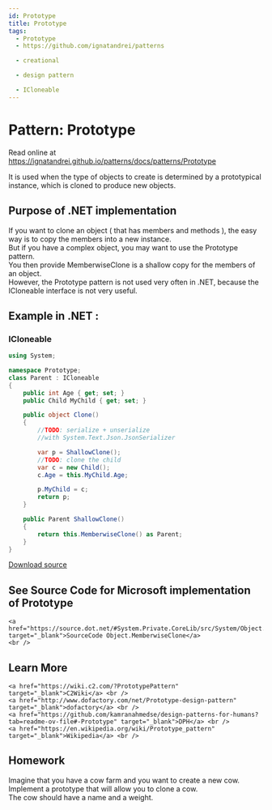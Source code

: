 ```yaml
---
id: Prototype
title: Prototype
tags:
  - Prototype
  - https://github.com/ignatandrei/patterns

  - creational

  - design pattern

  - ICloneable
---
```


# Pattern:  Prototype

Read online at https://ignatandrei.github.io/patterns/docs/patterns/Prototype

<!-- id : 5 -->
It is used when the type of objects to create is determined by a prototypical instance, which is cloned to produce new objects.    <br />

## Purpose of .NET implementation

If you want to clone an object ( that has members and methods ), the easy way is to copy the members into a new instance.    <br />
But if you have a complex object, you may want to use the Prototype pattern.    <br />
You then provide MemberwiseClone is a shallow copy for the members of an object.    <br />
However, the Prototype pattern is not used very often in .NET, because the ICloneable interface is not very useful.    <br />

## Example in .NET : 


###  ICloneable
```csharp showLineNumbers title="ICloneable example for Pattern Prototype"
using System;

namespace Prototype;
class Parent : ICloneable
{
    public int Age { get; set; }
    public Child MyChild { get; set; }

    public object Clone()
    {
        //TODO: serialize + unserialize 
        //with System.Text.Json.JsonSerializer

        var p = ShallowClone();
        //TODO: clone the child 
        var c = new Child();
        c.Age = this.MyChild.Age;

        p.MyChild = c;
        return p;
    }

    public Parent ShallowClone()
    {
        return this.MemberwiseClone() as Parent;
    }
}


```


[Download source](/zipSourceCodes/prototype.zip)



## See Source Code for Microsoft implementation of Prototype

    <a href="https://source.dot.net/#System.Private.CoreLib/src/System/Object.CoreCLR.cs" target="_blank">SourceCode Object.MemberwiseClone</a>
    <br />


## Learn More

    <a href="https://wiki.c2.com/?PrototypePattern" target="_blank">C2Wiki</a> <br />
    <a href="http://www.dofactory.com/net/Prototype-design-pattern" target="_blank">dofactory</a> <br />
    <a href="https://github.com/kamranahmedse/design-patterns-for-humans?tab=readme-ov-file#-Prototype" target="_blank">DPH</a> <br />
    <a href="https://en.wikipedia.org/wiki/Prototype_pattern" target="_blank">Wikipedia</a> <br />


## Homework


Imagine that you have a cow farm and you want to create a new cow.    <br />
Implement a prototype that will allow you to clone a cow.    <br />
The cow should have a name and a weight.    <br />


